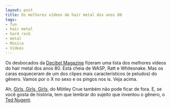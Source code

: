 ```yaml
---
layout: post
title: Os melhores vídeos de hair metal dos anos 80
tags:
- fun
- hair metal
- hard rock
- metal
- Música
- Vídeos
---
```


Os desbocados da [Decibel Magazine](http://www.decibelmagazine.com/featured/hair-metal-domination/?utm_source=feedburner&utm_medium=feed&utm_campaign=Feed%3A+DecibelMagazine+%28Decibel+Magazine%29) fizeram uma lista dos melhores vídeos do hair metal dos anos 80. Está cheia de WASP, Ratt e Whitesnake. Mas os caras esqueceram de um dos clipes mais característicos (e peludos) do gênero. Vamos por o X no sexo e os pingos nos is. Veja acima.

Ah, [Girls, Girls, Girls](http://www.youtube.com/embed/vOarH4X7SN0), do Mötley Crue também não pode ficar de fora. E, se você gosta de história, tem que lembrar do sujeito que inventou o gênero, o [Ted Nugent](http://www.youtube.com/embed/tCJux_7W2i8).
